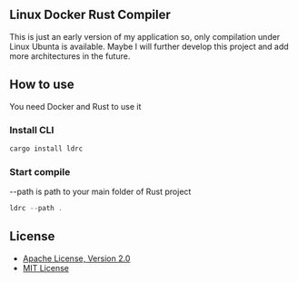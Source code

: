 ## Linux Docker Rust Compiler
This is just an early version of my application so, only compilation under Linux Ubunta is available.
Maybe I will further develop this project and add more architectures in the future.

## How to use
You need Docker and Rust to use it

### Install CLI
```powershell
cargo install ldrc
``` 

### Start compile
--path is path to your main folder of Rust project
```powershell
ldrc --path .
``` 

## License 

- [Apache License, Version 2.0](LICENSE-APACHE)
- [MIT License](LICENSE-MIT)
